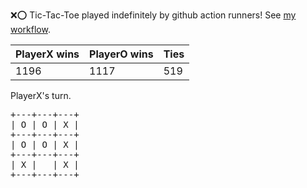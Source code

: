 :x::o: Tic-Tac-Toe played indefinitely by github action runners! See [my workflow](.github/workflows/play.yaml).

|PlayerX wins|PlayerO wins|Ties|
|-|-|-|
|1196|1117|519|

PlayerX's turn.

<pre>
+---+---+---+
| O | O | X |
+---+---+---+
| O | O | X |
+---+---+---+
| X |   | X |
+---+---+---+
</pre>